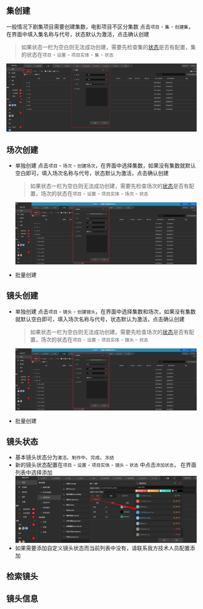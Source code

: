 ## 集创建
一般情况下剧集项目需要创建集数，电影项目不区分集数
点击`项目` - `集` - `创建集`，在界面中填入集名称与代号，状态默认为激活，点击确认创建
  > 如果状态一栏为空白则无法成功创建，需要先检查集的[状态](#镜头状态)是否有配置，集的状态在`项目` - `设置` - `项目实体` - `集` - `状态`

  ![](../images/project/shot/ep_create.png ':size=700')

## 场次创建
- 单独创建
点击`项目` - `场次` - `创建场次`，在界面中选择集数，如果没有集数就默认空白即可，填入场次名称与代号，状态默认为激活，点击确认创建
  > 如果状态一栏为空白则无法成功创建，需要先检查场次的[状态](#镜头状态)是否有配置，场次的状态在`项目` - `设置` - `项目实体` - `场次` - `状态`
  
  ![](../images/project/shot/seq_create.png ':size=700')
- 批量创建

## 镜头创建
- 单独创建
点击`项目` - `镜头` - `创建镜头`，在界面中选择集数和场次，如果没有集数就默认空白即可，填入场次名称与代号，状态默认为激活，点击确认创建
  > 如果状态一栏为空白则无法成功创建，需要先检查场次的[状态](#镜头状态)是否有配置，场次的状态在`项目` - `设置` - `项目实体` - `镜头` - `状态`
  
  ![](../images/project/shot/seq_create.png ':size=700')
- 批量创建
## 镜头状态
+ 基本镜头状态分为`激活`、`制作中`、`完成`、`冻结` 
+ 新的镜头状态配置在`项目` - `设置` - `项目实体` - `镜头` - `状态` 中点击`添加状态`， 在界面列表中选择添加
  ![](../images/project/asset/asset_status.png ':size=700')
+ 如果需要添加自定义镜头状态而当前列表中没有，请联系我方技术人员配置添加

## 检索镜头

## 镜头信息
